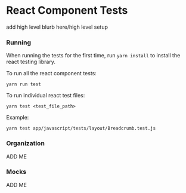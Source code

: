 # React Component Tests

add high level blurb here/high level setup

### Running
When running the tests for the first time, run `yarn install` to install the react testing library.

To run all the react component tests:
```
yarn run test
```

To run individual react test files:

```
yarn test <test_file_path>
```

Example:

```
yarn test app/javascript/tests/layout/Breadcrumb.test.js
```

### Organization

ADD ME

### Mocks

ADD ME